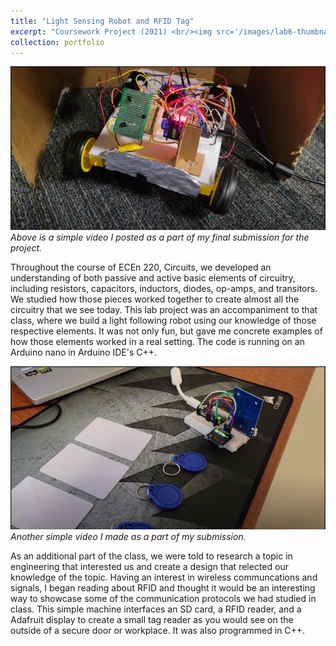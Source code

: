 ```yaml
---
title: "Light Sensing Robot and RFID Tag"
excerpt: "Coursework Project (2021) <br/><img src='/images/lab6-thumbnail.png'>"
collection: portfolio
---
```


[![Watch the video](/images/lab6-thumbnail.png)](https://youtu.be/3ynuqXaLbuQ) \
_Above is a simple video I posted as a part of my final submission for the project._

Throughout the course of ECEn 220, Circuits, we developed an understanding of both passive and active basic elements of circuitry, including resistors, capacitors, inductors, diodes, op-amps, and transitors. We studied how those pieces worked together to create almost all the circuitry that we see today. This lab project was an accompaniment to that class, where we build a light following robot using our knowledge of those respective elements. It was not only fun, but gave me concrete examples of how those elements worked in a real setting. The code is running on an Arduino nano in Arduino IDE's C++.

[![Watch the video](/images/lab7-thumbnail.png)](https://youtu.be/qWHBGEqSQNE) \
_Another simple video I made as a part of my submission._

As an additional part of the class, we were told to research a topic in engineering that interested us and create a design that relected our knowledge of the topic. Having an interest in wireless communcations and signals, I began reading about RFID and thought it would be an interesting way to showcase some of the communication protocols we had studied in class. This simple machine interfaces an SD card, a RFID reader, and a Adafruit display to create a small tag reader as you would see on the outside of a secure door or workplace. It was also programmed in C++.

